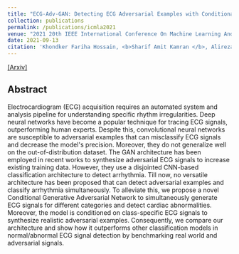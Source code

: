 ```yaml
---
title: "ECG-Adv-GAN: Detecting ECG Adversarial Examples with Conditional Generative Adversarial Networks"
collection: publications
permalink: /publications/icmla2021
venue: "2021 20th IEEE International Conference On Machine Learning And Applications (ICMLA)"
date: 2021-09-13
citation: 'Khondker Fariha Hossain, <b>Sharif Amit Kamran </b>, Alireza Tavakkoli, Lei Pan, Daniel Ma, Sutharshan Rajasegarar, Chandan Karmaker.'
---
```

[[Arxiv]](https://arxiv.org/abs/2107.07677)

## Abstract
Electrocardiogram (ECG) acquisition requires an automated system and analysis pipeline for understanding specific rhythm irregularities. Deep neural networks have become a popular technique for tracing ECG signals, outperforming human experts. Despite this, convolutional neural networks are susceptible to adversarial examples that can misclassify ECG signals and decrease the model's precision. Moreover, they do not generalize well on the out-of-distribution dataset. The GAN architecture has been employed in recent works to synthesize adversarial ECG signals to increase existing training data. However, they use a disjointed CNN-based classification architecture to detect arrhythmia. Till now, no versatile architecture has been proposed that can detect adversarial examples and classify arrhythmia simultaneously. To alleviate this, we propose a novel Conditional Generative Adversarial Network to simultaneously generate ECG signals for different categories and detect cardiac abnormalities. Moreover, the model is conditioned on class-specific ECG signals to synthesize realistic adversarial examples. Consequently, we compare our architecture and show how it outperforms other classification models in normal/abnormal ECG signal detection by benchmarking real world and adversarial signals.